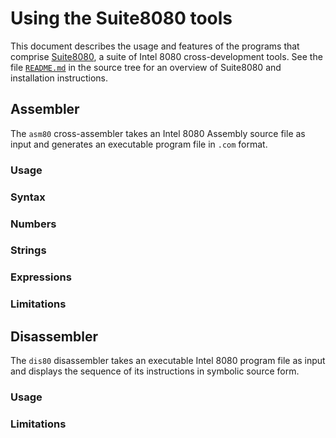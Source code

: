 # Using the Suite8080 tools

This document describes the usage and features of the programs that comprise [Suite8080](https://github.com/pamoroso/suite8080), a suite of Intel 8080 cross-development tools. See the file [`README.md`](https://github.com/pamoroso/suite8080/blob/master/README.md) in the source tree for an overview of Suite8080 and installation instructions.


## Assembler

The `asm80` cross-assembler takes an Intel 8080 Assembly source file as input and generates an executable program file in `.com` format.

### Usage

### Syntax

### Numbers

### Strings

### Expressions

### Limitations


## Disassembler

The `dis80` disassembler takes an executable Intel 8080 program file as input and displays the sequence of its instructions in symbolic source form.

### Usage

### Limitations